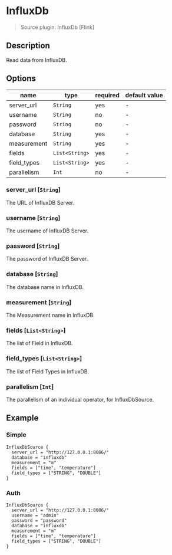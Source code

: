 # InfluxDb

> Source plugin: InfluxDb [Flink]

## Description

Read data from InfluxDB.

## Options

| name        | type           | required | default value |
| ----------- | -------------- | -------- | ------------- |
| server_url  | `String`       | yes      | -             |
| username    | `String`       | no       | -             |
| password    | `String`       | no       | -             |
| database    | `String`       | yes      | -             |
| measurement | `String`       | yes      | -             |
| fields      | `List<String>` | yes      | -             |
| field_types | `List<String>` | yes      | -             |
| parallelism | `Int`          | no       | -             |

### server_url [`String`]

The URL of InfluxDB Server.

### username [`String`]

The username of InfluxDB Server.

### password [`String`]

The password of InfluxDB Server.

### database [`String`]

The database name in InfluxDB.

### measurement [`String`]

The Measurement name in InfluxDB.

### fields [`List<String>`]

The list of Field in InfluxDB.

### field_types [`List<String>`]

The list of Field Types in InfluxDB.

### parallelism [`Int`]

The parallelism of an individual operator, for InfluxDbSource.

## Example

### Simple

```hocon
InfluxDbSource {
  server_url = "http://127.0.0.1:8086/"
  database = "influxdb"
  measurement = "m"
  fields = ["time", "temperature"]
  field_types = ["STRING", "DOUBLE"]
}
```

### Auth

```hocon
InfluxDbSource {
  server_url = "http://127.0.0.1:8086/"
  username = "admin"
  password = "password"
  database = "influxdb"
  measurement = "m"
  fields = ["time", "temperature"]
  field_types = ["STRING", "DOUBLE"]
}
```
